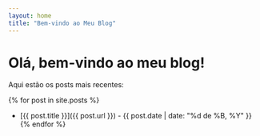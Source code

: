 ```yaml
---
layout: home
title: "Bem-vindo ao Meu Blog"
---
```


# Olá, bem-vindo ao meu blog!
Aqui estão os posts mais recentes:

{% for post in site.posts %}
* [{{ post.title }}]({{ post.url }}) - {{ post.date | date: "%d de %B, %Y" }}
{% endfor %}
